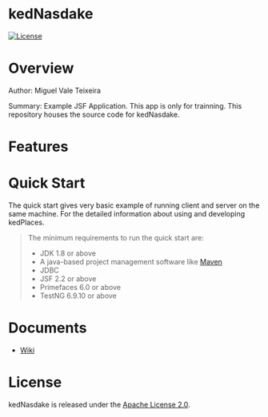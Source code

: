 # kedNasdake
[![License](https://img.shields.io/badge/License-Apache%202.0-blue.svg)](https://github.com/kediumm/kednasdake/LICENSE)


# Overview
Author: Miguel Vale Teixeira

Summary: Example JSF Application. This app is only for trainning.
This repository houses the source code for kedNasdake.

# Features

# Quick Start
The quick start gives very basic example of running client and server on the same machine. For the detailed information about using and developing kedPlaces.

> The minimum requirements to run the quick start are: 
>  * JDK 1.8 or above
>  * A java-based project management software like [Maven](https://maven.apache.org)
>  * JDBC 
>  * JSF 2.2 or above
>  * Primefaces 6.0 or above
>  * TestNG 6.9.10 or above

# Documents

* [Wiki](https://github.com/kediumm/kednasdake/wiki)

# License

kedNasdake is released under the [Apache License 2.0](http://www.apache.org/licenses/LICENSE-2.0).

